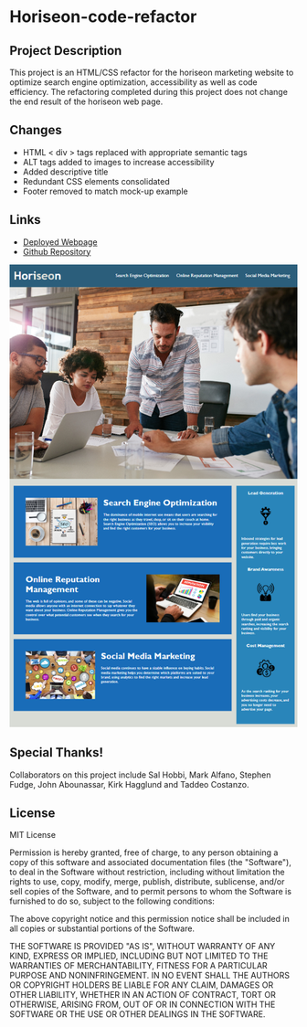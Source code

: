 # Horiseon-code-refactor

## Project Description

This project is an HTML/CSS refactor for the horiseon marketing website to optimize search engine optimization, accessibility as well as code efficiency. The refactoring completed during this project does not change the end result of the horiseon web page.

## Changes

* HTML < div > tags replaced with appropriate semantic tags
* ALT tags added to images to increase accessibility
* Added descriptive title
* Redundant CSS elements consolidated  
* Footer removed to match mock-up example

## Links

* [Deployed Webpage](https://tegrty.github.io/horiseon-code-refactor/)
* [Github Repository](https://github.com/Tegrty/horiseon-code-refactor)

![Getting started](./assets/images/horiseon-screenshot.png)

## Special Thanks!

Collaborators on this project include Sal Hobbi, Mark Alfano, Stephen Fudge, John Abounassar, Kirk Hagglund and Taddeo Costanzo.

## License

MIT License

Permission is hereby granted, free of charge, to any person obtaining a copy of this software and associated documentation files (the "Software"), to deal in the Software without restriction, including without limitation the rights to use, copy, modify, merge, publish, distribute, sublicense, and/or sell copies of the Software, and to permit persons to whom the Software is furnished to do so, subject to the following conditions:

The above copyright notice and this permission notice shall be included in all copies or substantial portions of the Software.

THE SOFTWARE IS PROVIDED "AS IS", WITHOUT WARRANTY OF ANY KIND, EXPRESS OR IMPLIED, INCLUDING BUT NOT LIMITED TO THE WARRANTIES OF MERCHANTABILITY, FITNESS FOR A PARTICULAR PURPOSE AND NONINFRINGEMENT. IN NO EVENT SHALL THE AUTHORS OR COPYRIGHT HOLDERS BE LIABLE FOR ANY CLAIM, DAMAGES OR OTHER LIABILITY, WHETHER IN AN ACTION OF CONTRACT, TORT OR OTHERWISE, ARISING FROM, OUT OF OR IN CONNECTION WITH THE SOFTWARE OR THE USE OR OTHER DEALINGS IN THE SOFTWARE.
